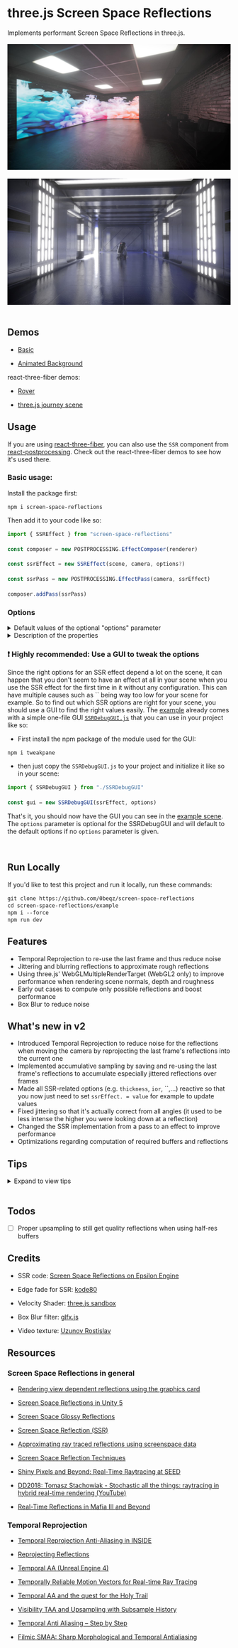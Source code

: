 # three.js Screen Space Reflections

Implements performant Screen Space Reflections in three.js.
<br></br>
[<img src="https://raw.githubusercontent.com/0beqz/screen-space-reflections/screenshots/1.jpg">](https://screen-space-reflections.vercel.app)
<br></br>
<img src="https://raw.githubusercontent.com/0beqz/screen-space-reflections/screenshots//2.jpg">
<br></br>

## Demos

- [Basic](https://screen-space-reflections.vercel.app/)

- [Animated Background](https://screen-space-reflections.vercel.app/?dancer=true)

react-three-fiber demos:

- [Rover](https://codesandbox.io/s/ssr-rover-leixne?file=/src/Sophia-v1.js)

- [three.js journey scene](https://codesandbox.io/s/ssr-threejs-journey-84he6c)

## Usage

If you are using [react-three-fiber](https://github.com/pmndrs/react-three-fiber), you can also use the `SSR` component from [react-postprocessing](https://github.com/pmndrs/react-postprocessing). Check out the react-three-fiber demos to see how it's used there.
<br>

### Basic usage:

Install the package first:

```
npm i screen-space-reflections
```

Then add it to your code like so:

```javascript
import { SSREffect } from "screen-space-reflections"

const composer = new POSTPROCESSING.EffectComposer(renderer)

const ssrEffect = new SSREffect(scene, camera, options?)

const ssrPass = new POSTPROCESSING.EffectPass(camera, ssrEffect)

composer.addPass(ssrPass)
```

### Options

<details>
<summary>Default values of the optional "options" parameter</summary>

```javascript
const options = {
	blend: 0.9,
	correction: 1,
	resolutionScale: 1,
	velocityResolutionScale: 1,
	width: typeof window !== "undefined" ? window.innerWidth : 1000,
	height: typeof window !== "undefined" ? window.innerHeight : 1000,
	blur: 0.5,
	blurSharpness: 10,
	blurKernel: 1,
	distance: 10,
	intensity: 1,
	exponent: 1,
	maxRoughness: 1,
	jitter: 0,
	jitterRoughness: 0,
	roughnessFade: 1,
	fade: 0,
	steps: 20,
	refineSteps: 5,
	maxDepthDifference: 10,
	thickness: 10,
	ior: 1.45,
	correctionRadius: 1,
	missedRays: true,
	useNormalMap: true,
	useRoughnessMap: true
}
```

</details>

<details>
  <summary>Description of the properties</summary>
  
| Name | Type |  | Description |
| --- | --- | --- | --- |
| temporalResolve | <code>boolean</code> |  | whether you want to use Temporal Resolving to re-use reflections from the last frames; this will reduce noise tremendously but may result in "smearing" || blend | <code>Number</code> |  | a value between 0 and 1 to set how much the last frame's reflections should be blended in; higher values will result in less noisy reflections when moving the camera but a more smeary look |
| resolutionScale | <code>Number</code> |  | resolution of the SSR effect, a resolution of 0.5 means the effect will be rendered at half resolution |
| velocityResolutionScale | <code>Number</code> |  | resolution of the velocity buffer, a resolution of 0.5 means velocity will be rendered at half resolution |
| width | <code>Number</code> |  | width of the SSREffect |
| height | <code>Number</code> |  | height of the SSREffect |
| blur | <code>Number</code> |  | how much the blurred reflections should be mixed with the raw reflections |
| blurSharpness | <code>Number</code> |  | exponent of the Box Blur filter; higher values will result in more sharpness |
| blurKernel | <code>Number</code> |  | kernel size of the Box Blur Filter; higher kernel sizes will result in blurrier reflections with more artifacts |
| distance | <code>Number</code> |  | maximum distance a reflection ray can travel to find what it reflects |
| intensity | <code>Number</code> |  | intensity of the reflections |
| exponent | <code>Number</code> |  | exponent by which reflections will be potentiated when composing the current frame's reflections and the accumulated reflections into a final reflection; higher values will make reflections clearer by highlighting darker spots less |
| maxRoughness | <code>Number</code> |  | maximum roughness a texel can have to have reflections calculated for it |
| jitter | <code>Number</code> |  | how intense jittering should be |
| jitterRoughness | <code>Number</code> |  | how intense jittering should be in relation to a material's roughness |
| roughnessFade | <code>Number</code> |  | how intense reflections should be on rough spots; a higher value will make reflections fade out quicker on rough spots |
| fade | <code>Number</code> |  | how much reflections will fade out by distance |
| steps | <code>Number</code> |  | number of steps a reflection ray can maximally do to find an object it intersected (and thus reflects) |
| refineSteps | <code>Number</code> |  | once we had our ray intersect something, we need to find the exact point in space it intersected and thus it reflects; this can be done through binary search with the given number of maximum steps |
| maxDepthDifference | <code>Number</code> |  | maximum depth difference between a ray and the particular depth at its screen position after refining with binary search; higher values will result in better performance |
| thickness | <code>Number</code> |  | maximum depth difference between a ray and the particular depth at its screen position before refining with binary search; higher values will result in better performance |     
| ior | <code>Number</code> |  | Index of Refraction, used for calculating fresnel; reflections tend to be more intense the steeper the angle between them and the viewer is, the ior parameter sets how much the intensity varies |
| correctionRadius | <code>boolean</code> |  | how many surrounding pixels will be used for neighborhood clamping; a higher value can reduce noise when moving the camera but will result in less performance |
| missedRays | <code>boolean</code> |  | if there should still be reflections for rays for which a reflecting point couldn't be found; enabling this will result in stretched looking reflections which can look good or bad depending on the angle |
| useNormalMap | <code>boolean</code> |  | if roughness maps should be taken account of when calculating reflections |
| useRoughnessMap | <code>boolean</code> |  | if normal maps should be taken account of when calculating reflections |

</details>

### ❗ Highly recommended: Use a GUI to tweak the options

Since the right options for an SSR effect depend a lot on the scene, it can happen that you don't seem to have an effect at all in your scene when you use the SSR effect for the first time in it without any configuration. This can have multiple causes such as `` being way too low for your scene for example. So to find out which SSR options are right for your scene, you should use a GUI to find the right values easily. The [example](https://github.com/0beqz/screen-space-reflections/tree/main/example) already comes with a simple one-file GUI [`SSRDebugGUI.js`](https://github.com/0beqz/screen-space-reflections/blob/main/example/SSRDebugGUI.js) that you can use in your project like so:

- First install the npm package of the module used for the GUI:

```
npm i tweakpane
```

- then just copy the `SSRDebugGUI.js` to your project and initialize it like so in your scene:

```javascript
import { SSRDebugGUI } from "./SSRDebugGUI"

const gui = new SSRDebugGUI(ssrEffect, options)
```

That's it, you should now have the GUI you can see in the [example scene](https://screen-space-reflections.vercel.app/). The `options` parameter is optional for the SSRDebugGUI and will default to the default options if no `options` parameter is given.

<br>

## Run Locally

If you'd like to test this project and run it locally, run these commands:

```
git clone https://github.com/0beqz/screen-space-reflections
cd screen-space-reflections/example
npm i --force
npm run dev
```

## Features

- Temporal Reprojection to re-use the last frame and thus reduce noise
- Jittering and blurring reflections to approximate rough reflections
- Using three.js' WebGLMultipleRenderTarget (WebGL2 only) to improve performance when rendering scene normals, depth and roughness
- Early out cases to compute only possible reflections and boost performance
- Box Blur to reduce noise

## What's new in v2

- Introduced Temporal Reprojection to reduce noise for the reflections when moving the camera by reprojecting the last frame's reflections into the current one
- Implemented accumulative sampling by saving and re-using the last frame's reflections to accumulate especially jittered reflections over frames
- Made all SSR-related options (e.g. `thickness`, `ior`, ``,...) reactive so that you now just need to set `ssrEffect. = value` for example to update values
- Fixed jittering so that it's actually correct from all angles (it used to be less intense the higher you were looking down at a reflection)
- Changed the SSR implementation from a pass to an effect to improve performance
- Optimizations regarding computation of required buffers and reflections

## Tips

<details>
  <summary>Expand to view tips</summary>
  
### Getting rid of artifacts

If you are getting artifacts, for example:

<br>
<img src="https://raw.githubusercontent.com/0beqz/screen-space-reflections/screenshots//artifacts.jpg" width="50%">

Then try the following:

- increase `thickness`
- increase `maxDepthDifference`
- decrease ``and increase`steps` if reflections are cutting off now
- increase `refineSteps`

Keep in mind that increasing these values will have an impact on performance.
<br>

### Hiding missing reflections

Since SSR only works with screen-space information, there'll be artifacts when there's no scene information for a reflection ray.
This usually happens when another objects occludes a reflecting object behind it.
<br>
To make missing reflections less apparent, use an env-map that can then be used as a fallback when there is no reflection.
Ideally use a box-projected env-map.

Here are two implementations for three.js and react-three-fiber:

- [Gist to include box-projected env-maps in three.js](https://gist.github.com/0beqz/8d51b4ae16d68021a09fb504af708fca)
- [useBoxProjectedEnv in react-three-fiber](https://github.com/pmndrs/drei#useboxprojectedenv)
  <br>

### Getting updated reflections for animated materials

By default, the SSR effect won't really update reflections if the camera is not moving and no mesh in the view is moving.
However, it will check if a mesh's material's map is a `VideoTexture` and will keep its reflections updated each frame.
If your material is not using a `VideoTexture` but is still animated (e.g. it's a custom animated shader material), then you can get updated reflections for it by setting
`mesh.material.userData.needsUpdatedReflections = true`. This will make the SSR effect recalculate its reflections each frame.

### Server Side Rendering and `window` being undefined

If you are using Server Side Rendering and don't have access to the `window` object then the SSR effect won't be able to set the correct width and height for its passes.
So once you have access to the `window` object, set the correct width and height of the SSR effect using:

```javascript
ssrEffect.setSize(window.innerWidth, window.innerHeight)
```

  </details>
  <br>

## Todos

- [ ] Proper upsampling to still get quality reflections when using half-res buffers

## Credits

- SSR code: [Screen Space Reflections on Epsilon Engine](https://imanolfotia.com/blog/1)

- Edge fade for SSR: [kode80](http://kode80.com/blog/)

- Velocity Shader: [three.js sandbox](https://github.com/gkjohnson/threejs-sandbox)

- Box Blur filter: [glfx.js](https://github.com/evanw/glfx.js)

- Video texture: [Uzunov Rostislav](https://www.pexels.com/@rostislav/)

## Resources

### Screen Space Reflections in general

- [Rendering view dependent reflections using the graphics card](https://kola.opus.hbz-nrw.de/opus45-kola/frontdoor/deliver/index/docId/908/file/BA_GuidoSchmidt.pdf)

- [Screen Space Reflections in Unity 5](http://www.kode80.com/blog/2015/03/11/screen-space-reflections-in-unity-5/)

- [Screen Space Glossy Reflections](http://roar11.com/2015/07/screen-space-glossy-reflections/)

- [Screen Space Reflection (SSR)](https://lettier.github.io/3d-game-shaders-for-beginners/screen-space-reflection.html)

- [Approximating ray traced reflections using screenspace data](https://publications.lib.chalmers.se/records/fulltext/193772/193772.pdf)

- [Screen Space Reflection Techniques](https://ourspace.uregina.ca/bitstream/handle/10294/9245/Beug_Anthony_MSC_CS_Spring2020.pdf)

- [Shiny Pixels and Beyond: Real-Time Raytracing at SEED](https://media.contentapi.ea.com/content/dam/ea/seed/presentations/dd18-seed-raytracing-in-hybrid-real-time-rendering.pdf)

- [DD2018: Tomasz Stachowiak - Stochastic all the things: raytracing in hybrid real-time rendering (YouTube)](https://www.youtube.com/watch?v=MyTOGHqyquU)

- [Real-Time Reflections in Mafia III and Beyond](https://ubm-twvideo01.s3.amazonaws.com/o1/vault/gdc2018/presentations/Sobek_Martin_Real-time_Reflections_in_MafiaIII.pdf)

### Temporal Reprojection

- [Temporal Reprojection Anti-Aliasing in INSIDE](http://s3.amazonaws.com/arena-attachments/655504/c5c71c5507f0f8bf344252958254fb7d.pdf?1468341463)

- [Reprojecting Reflections](http://bitsquid.blogspot.com/2017/06/reprojecting-reflections_22.html)

- [Temporal AA (Unreal Engine 4)](https://de45xmedrsdbp.cloudfront.net/Resources/files/TemporalAA_small-59732822.pdf)

- [Temporally Reliable Motion Vectors for Real-time Ray Tracing](https://sites.cs.ucsb.edu/~lingqi/publications/paper_trmv.pdf)

- [Temporal AA and the quest for the Holy Trail](https://www.elopezr.com/temporal-aa-and-the-quest-for-the-holy-trail/)

- [Visibility TAA and Upsampling with Subsample History](http://filmicworlds.com/blog/visibility-taa-and-upsampling-with-subsample-history/)

- [Temporal Anti Aliasing – Step by Step](https://ziyadbarakat.wordpress.com/2020/07/28/temporal-anti-aliasing-step-by-step/)

- [Filmic SMAA: Sharp Morphological and Temporal Antialiasing](https://research.activision.com/publications/archives/filmic-smaasharp-morphological-and-temporal-antialiasing)
